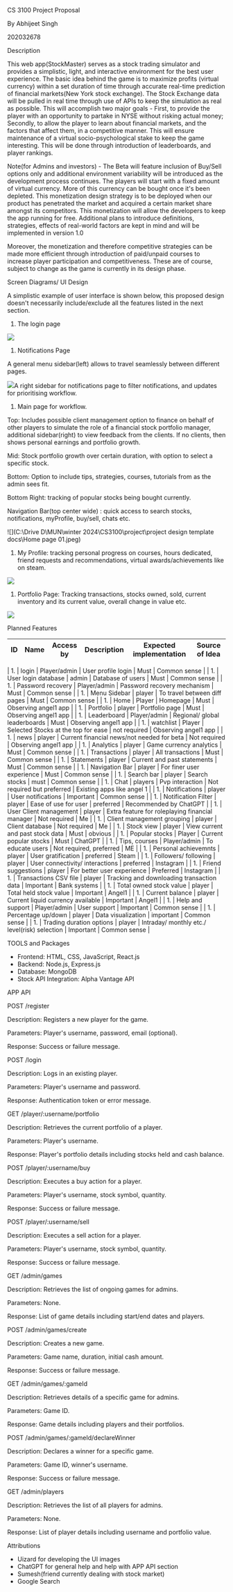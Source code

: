 CS 3100 Project Proposal

By Abhijeet Singh

202032678

Description

This web app(StockMaster) serves as a stock trading simulator and provides a simplistic, light, and interactive environment for the best user experience. The basic idea behind the game is to maximize profits (virtual currency) within a set duration of time through accurate real-time prediction of financial markets(New York stock exchange). The Stock Exchange data will be pulled in real time through use of APIs to keep the simulation as real as possible. This will accomplish two major goals - First, to provide the player with an opportunity to partake in NYSE without risking actual money; Secondly, to allow the player to learn about financial markets, and the factors that affect them, in a competitive manner. This will ensure maintenance of a virtual socio-psychological stake to keep the game interesting. This will be done through introduction of leaderboards, and player rankings.

Note(for Admins and investors) - The Beta will feature inclusion of Buy/Sell options only and additional environment variability will be introduced as the development process continues. The players will start with a fixed amount of virtual currency. More of this currency can be bought once it's been depleted. This monetization design strategy is to be deployed when our product has penetrated the market and acquired a certain market share amongst its competitors. This monetization will allow the developers to keep the app running for free. Additional plans to introduce definitions, strategies, effects of real-world factors are kept in mind and will be implemented in version 1.0

Moreover, the monetization and therefore competitive strategies can be made more efficient through introduction of paid/unpaid courses to increase player participation and competitiveness. These are of course, subject to change as the game is currently in its design phase.

Screen Diagrams/ UI Design

A simplistic example of user interface is shown below, this proposed design doesn't necessarily include/exclude all the features listed in the next section.

1. The login page

![](RackMultipart20240205-1-t98qm_html_35f9d7793e4989be.jpg)

1. Notifications Page

A general menu sidebar(left) allows to travel seamlessly between different pages.

![](RackMultipart20240205-1-t98qm_html_c53e4d15e4e7aa07.jpg)A right sidebar for notifications page to filter notifications, and updates for prioritising workflow.

1. Main page for workflow.

Top: Includes possible client management option to finance on behalf of other players to simulate the role of a financial stock portfolio manager, additional sidebar(right) to view feedback from the clients. If no clients, then shows personal earnings and portfolio growth.

Mid: Stock portfolio growth over certain duration, with option to select a specific stock.

Bottom: Option to include tips, strategies, courses, tutorials from as the admin sees fit.

Bottom Right: tracking of popular stocks being bought currently.

Navigation Bar(top center wide) : quick access to search stocks, notifications, myProfile, buy/sell, chats etc.

![](C:\Drive D\MUN\winter 2024\CS3100\project\project design template docs\Home page 01.jpeg)

1. My Profile: tracking personal progress on courses, hours dedicated, friend requests and recommendations, virtual awards/achievements like on steam.

![](RackMultipart20240205-1-t98qm_html_80a54c535d2b892e.jpg)

1. Portfolio Page: Tracking transactions, stocks owned, sold, current inventory and its current value, overall change in value etc.

![](RackMultipart20240205-1-t98qm_html_bfe95e28c2cfeaa7.jpg)

Planned Features

| ID | Name | Access by | Description | Expected implementation | Source of Idea |
| --- | --- | --- | --- | --- | --- |
|
1.
 | login | Player/admin | User profile login | Must | Common sense |
|
1.
 | User login database | admin | Database of users | Must | Common sense |
|
1.
 | Password recovery | Player/admin | Password recovery mechanism | Must | Common sense |
|
1.
 | Menu Sidebar | player | To travel between diff pages | Must | Common sense |
|
1.
 | Home | Player | Homepage | Must | Observing angel1 app |
|
1.
 | Portfolio | player | Portfolio page | Must | Observing angel1 app |
|
1.
 | Leaderboard | Player/admin | Regional/ global leaderboards | Must | Observing angel1 app |
|
1.
 | watchlist | Player | Selected Stocks at the top for ease | not required | Observing angel1 app |
|
1.
 | news | player | Current financial news/not needed for beta | Not required | Observing angel1 app |
|
1.
 | Analytics | player | Game currency analytics | Must | Common sense |
|
1.
 | Transactions | player | All transactions | Must | Common sense |
|
1.
 | Statements | player | Current and past statements | Must | Common sense |
|
1.
 | Navigation Bar | player | For finer user experience | Must | Common sense |
|
1.
 | Search bar | player | Search stocks | must | Common sense |
|
1.
 | Chat | players | Pvp interaction | Not required but preferred | Existing apps like angel 1 |
|
1.
 | Notifications | player | User notifications | Important | Common sense |
|
1.
 | Notification Filter | player | Ease of use for user | preferred | Recommended by ChatGPT |
|
1.
 | User Client management | player | Extra feature for roleplaying financial manager | Not required | Me |
|
1.
 | Client management grouping | player | Client database | Not required | Me |
|
1.
 | Stock view | player | View current and past stock data | Must | obvious |
|
1.
 | Popular stocks | Player | Current popular stocks | Must | ChatGPT |
|
1.
 | Tips, courses | Player/admin | To educate users | Not required, preferred | ME |
|
1.
 | Personal achievemnts | player | User gratification | preferred | Steam |
|
1.
 | Followers/ following | player | User connectivity/ interactions | preferred | Instagram |
|
1.
 | Friend suggestions | player | For better user experience | Preferred | Instagram |
|
1.
 | Transactions CSV file | player | Tracking and downloading transaction data | Important | Bank systems |
|
1.
 | Total owned stock value | player | Total held stock value | Important | Angel1 |
|
1.
 | Current balance | player | Current liquid currency available | Important | Angel1 |
|
1.
 | Help and support | Player/admin | User support | Important | Common sense |
|
1.
 | Percentage up/down | player | Data visualization | important | Common sense |
|
1.
 | Trading duration options | player | Intraday/ monthly etc./ level(risk) selection | Important | Common sense |

TOOLS and Packages

- Frontend: HTML, CSS, JavaScript, React.js
- Backend: Node.js, Express.js
- Database: MongoDB
- Stock API Integration: Alpha Vantage API

APP API

POST /register

Description: Registers a new player for the game.

Parameters: Player's username, password, email (optional).

Response: Success or failure message.

POST /login

Description: Logs in an existing player.

Parameters: Player's username and password.

Response: Authentication token or error message.

GET /player/:username/portfolio

Description: Retrieves the current portfolio of a player.

Parameters: Player's username.

Response: Player's portfolio details including stocks held and cash balance.

POST /player/:username/buy

Description: Executes a buy action for a player.

Parameters: Player's username, stock symbol, quantity.

Response: Success or failure message.

POST /player/:username/sell

Description: Executes a sell action for a player.

Parameters: Player's username, stock symbol, quantity.

Response: Success or failure message.

GET /admin/games

Description: Retrieves the list of ongoing games for admins.

Parameters: None.

Response: List of game details including start/end dates and players.

POST /admin/games/create

Description: Creates a new game.

Parameters: Game name, duration, initial cash amount.

Response: Success or failure message.

GET /admin/games/:gameId

Description: Retrieves details of a specific game for admins.

Parameters: Game ID.

Response: Game details including players and their portfolios.

POST /admin/games/:gameId/declareWinner

Description: Declares a winner for a specific game.

Parameters: Game ID, winner's username.

Response: Success or failure message.

GET /admin/players

Description: Retrieves the list of all players for admins.

Parameters: None.

Response: List of player details including username and portfolio value.

Attributions

- Uizard for developing the UI images
- ChatGPT for general help and help with APP API section
- Sumesh(friend currently dealing with stock market)
- Google Search